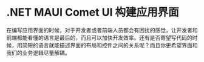 # **.NET MAUI Comet UI 构建应用界面**

在编写应用界面的时候，对于开发者或者前端人员都会有困扰的感觉，让开发者和前端都能看懂的语言是最后的，而且可以加快开发效率。还有是否寄望写代码的时候，用简短的语言就能描述界面的布局和控件之间的关系呢？而且你更希望界面和我们的业务逻辑尽量解耦。